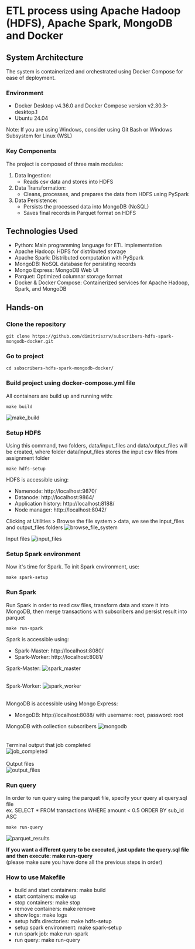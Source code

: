 # ETL process using Apache Hadoop (HDFS), Apache Spark, MongoDB and Docker

## System Architecture
The system is containerized and orchestrated using Docker Compose for ease of deployment.

### Environment
   - Docker Desktop v4.36.0 and Docker Compose version v2.30.3-desktop.1
   - Ubuntu 24.04

Note: If you are using Windows, consider using Git Bash or Windows Subsystem for Linux (WSL)

### Key Components
The project is composed of three main modules:
1. Data Ingestion:
   - Reads csv data and stores into HDFS
2. Data Transformation:
   - Cleans, processes, and prepares the data from HDFS using PySpark
3. Data Persistence:
   - Persists the processed data into MongoDB (NoSQL)
   - Saves final records in Parquet format on HDFS

## Technologies Used
  - Python: Main programming language for ETL implementation
  - Apache Hadoop: HDFS for distributed storage
  - Apache Spark: Distributed computation with PySpark
  - MongoDB: NoSQL database for persisting records
  - Mongo Express: MongoDB Web UI
  - Parquet: Optimized columnar storage format
  - Docker & Docker Compose: Containerized services for Apache Hadoop, Spark, and MongoDB
  
## Hands-on
### Clone the repository
```
git clone https://github.com/dimitriszrv/subscribers-hdfs-spark-mongodb-docker.git
```

### Go to project
```
cd subscribers-hdfs-spark-mongodb-docker/
```

### Build project using docker-compose.yml file
All containers are build up and running with:
```
make build
```
![make_build](images/1.make_build.png)

### Setup HDFS
Using this command, two folders, data/input_files and data/output_files will be created, where folder data/input_files 
stores the input csv files from assignment folder
```
make hdfs-setup
```
HDFS is accessible using: 
- Namenode: http://localhost:9870/
- Datanode: http://localhost:9864/
- Application history: http://localhost:8188/
- Node manager: http://localhost:8042/

Clicking at Utilities > Browse the file system > data, we see the input_files and output_files folders
![browse_file_system](images/2.browse_file_system.png)

Input files
![input_files](images/3.input_files.png)


### Setup Spark environment
Now it's time for Spark. To init Spark environment, use:
```
make spark-setup
```

### Run Spark
Run Spark in order to read csv files, transform data and store it into MongoDB, then merge transactions with subscribers and persist result into parquet 
```
make run-spark
```
Spark is accessible using: 
- Spark-Master: http://localhost:8080/
- Spark-Worker: http://localhost:8081/

Spark-Master:
![spark_master](images/4.spark_master.png)<br><br>

Spark-Worker:
![spark_worker](images/5.spark_worker.png)<br><br>

MongoDB is accessible using Mongo Express: 
- MongoDB: http://localhost:8088/ with username: root,  password: root

MongoDB with collection subscribers
![mongodb](images/6.mongodb.png)<br><br><br>
Terminal output that job completed<br>
![job_completed](images/7.job_completed.png)<br><br>
Output files<br>
![output_files](images/8.output_files.png) 

### Run query 
In order to run query using the parquet file, specify your query at query.sql file<br>
ex. SELECT * FROM transactions WHERE amount < 0.5 ORDER BY sub_id ASC
```
make run-query
```
![parquet_results](images/9.parquet_results.png) 

**If you want a different query to be executed, just update the query.sql file and then execute: make run-query**<br>
(please make sure you have done all the previous steps in order)

### How to use Makefile

- build and start containers: make build
- start containers: make up
- stop containers: make stop
- remove containers: make remove
- show logs: make logs
- setup hdfs directories: make hdfs-setup
- setup spark environment: make spark-setup
- run spark job: make run-spark
- run query: make run-query